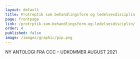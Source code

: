 ```yaml
---
layout: default
title: Protreptik som behandlingsform og ledelsesdisciplin
page: frontpage
link: /protrptik-som-behandlingsform-og-ledelsesdisciplin/
order: 4
published: false
image: /images/graphic/pip.png
---
```

NY ANTOLOGI FRA CCC – UDKOMMER AUGUST 2021